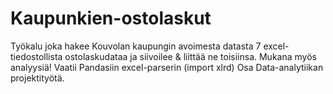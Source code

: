 # Kaupunkien-ostolaskut

Työkalu joka hakee Kouvolan kaupungin avoimesta datasta 7 excel-tiedostollista ostolaskudataa ja siivoilee & liittää ne toisiinsa. Mukana myös analyysiä!
Vaatii Pandasiin excel-parserin (import xlrd)
Osa Data-analytiikan projektityötä.
